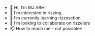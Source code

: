 - 👋 Hi, I’m MJ ABHI
- 👀 I’m interested in rizzing..
- 🌱 I’m currently learning rizzesction
- 💞️ I’m looking to collaborate on rizzelers
- 📫 How to reach me - not possible💀

<!---
MJ-ABHINAV/MJ-ABHINAV is a ✨ special ✨ repository because its `README.md` (this file) appears on your GitHub profile.
You can click the Preview link to take a look at your changes.
--->
